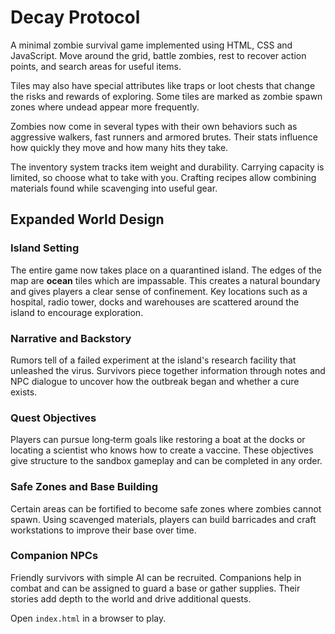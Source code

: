 # Decay Protocol

A minimal zombie survival game implemented using HTML, CSS and JavaScript.
Move around the grid, battle zombies, rest to recover action points, and search areas for useful items.

Tiles may also have special attributes like traps or loot chests that change the risks and rewards of exploring. Some tiles are marked as zombie spawn zones where undead appear more frequently.

Zombies now come in several types with their own behaviors such as aggressive walkers, fast runners and armored brutes. Their stats influence how quickly they move and how many hits they take.

The inventory system tracks item weight and durability. Carrying capacity is limited, so choose what to take with you. Crafting recipes allow combining materials found while scavenging into useful gear.

## Expanded World Design

### Island Setting
The entire game now takes place on a quarantined island. The edges of the map are **ocean** tiles which are impassable. This creates a natural boundary and gives players a clear sense of confinement. Key locations such as a hospital, radio tower, docks and warehouses are scattered around the island to encourage exploration.

### Narrative and Backstory
Rumors tell of a failed experiment at the island's research facility that unleashed the virus. Survivors piece together information through notes and NPC dialogue to uncover how the outbreak began and whether a cure exists.

### Quest Objectives
Players can pursue long‑term goals like restoring a boat at the docks or locating a scientist who knows how to create a vaccine. These objectives give structure to the sandbox gameplay and can be completed in any order.

### Safe Zones and Base Building
Certain areas can be fortified to become safe zones where zombies cannot spawn. Using scavenged materials, players can build barricades and craft workstations to improve their base over time.

### Companion NPCs
Friendly survivors with simple AI can be recruited. Companions help in combat and can be assigned to guard a base or gather supplies. Their stories add depth to the world and drive additional quests.

Open `index.html` in a browser to play.
